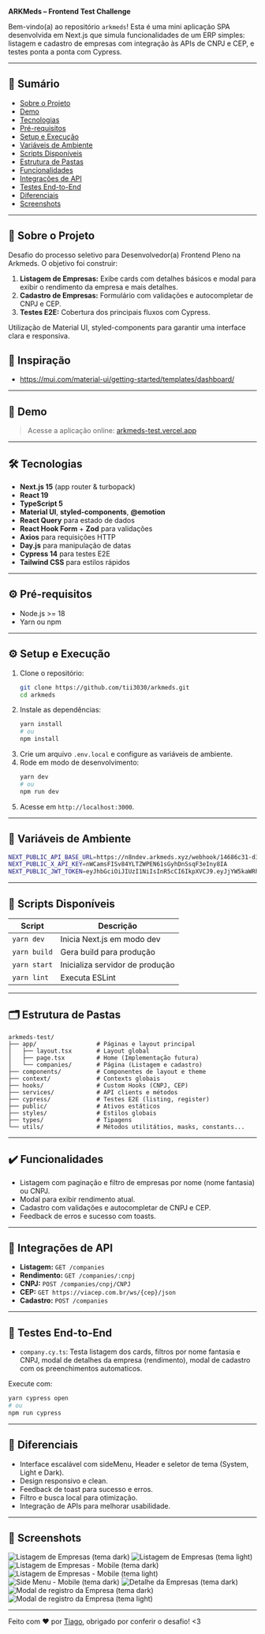 **ARKMeds – Frontend Test Challenge**

Bem-vindo(a) ao repositório `arkmeds`! Esta é uma mini aplicação SPA desenvolvida em Next.js que simula funcionalidades de um ERP simples: listagem e cadastro de empresas com integração às APIs de CNPJ e CEP, e testes ponta a ponta com Cypress.

---

## 🔖 Sumário

- [Sobre o Projeto](#-sobre-o-projeto)
- [Demo](#-demo)
- [Tecnologias](#-tecnologias)
- [Pré-requisitos](#-pré-requisitos)
- [Setup e Execução](#-setup-e-execução)
- [Variáveis de Ambiente](#-variáveis-de-ambiente)
- [Scripts Disponíveis](#-scripts-disponíveis)
- [Estrutura de Pastas](#-estrutura-de-pastas)
- [Funcionalidades](#-funcionalidades)
- [Integrações de API](#-integrações-de-api)
- [Testes End-to-End](#-testes-end-to-end)
- [Diferenciais](#-diferenciais)
- [Screenshots](#-screenshots)

---

## 📖 Sobre o Projeto

Desafio do processo seletivo para Desenvolvedor(a) Frontend Pleno na Arkmeds. O objetivo foi construir:

1. **Listagem de Empresas:** Exibe cards com detalhes básicos e modal para exibir o rendimento da empresa e mais detalhes.
2. **Cadastro de Empresas:** Formulário com validações e autocompletar de CNPJ e CEP.
3. **Testes E2E:** Cobertura dos principais fluxos com Cypress.

Utilização de Material UI, styled-components para garantir uma interface clara e responsiva.

## 🌟 Inspiração
- https://mui.com/material-ui/getting-started/templates/dashboard/

---

## 🚀 Demo

> Acesse a aplicação online: [arkmeds-test.vercel.app](https://arkmeds-test.vercel.app/)

---

## 🛠 Tecnologias

- **Next.js 15** (app router & turbopack)
- **React 19**
- **TypeScript 5**
- **Material UI**, **styled-components**, **@emotion**
- **React Query** para estado de dados
- **React Hook Form** + **Zod** para validações
- **Axios** para requisições HTTP
- **Day.js** para manipulação de datas
- **Cypress 14** para testes E2E
- **Tailwind CSS** para estilos rápidos

---

## ⚙️ Pré-requisitos

- Node.js >= 18
- Yarn ou npm

---

## ⚙️ Setup e Execução

1. Clone o repositório:
   ```bash
   git clone https://github.com/tii3030/arkmeds.git
   cd arkmeds
   ```
2. Instale as dependências:
   ```bash
   yarn install
   # ou
   npm install
   ```
3. Crie um arquivo `.env.local` e configure as variáveis de ambiente.
4. Rode em modo de desenvolvimento:
   ```bash
   yarn dev
   # ou
   npm run dev
   ```
5. Acesse em `http://localhost:3000`.

---

## 🔑 Variáveis de Ambiente

```bash
NEXT_PUBLIC_API_BASE_URL=https://n8ndev.arkmeds.xyz/webhook/14686c31-d3ab-4356-9c90-9fbd2feff9f1
NEXT_PUBLIC_X_API_KEY=nWCamsFISv84YLTZWPEN61sGyhDnSsqF3eIny8IA
NEXT_PUBLIC_JWT_TOKEN=eyJhbGciOiJIUzI1NiIsInR5cCI6IkpXVCJ9.eyJjYW5kaWRhdG8iOiJ0aWlhZ28ud3lAZ21haWwuY29tIn0.byPZp1R2NVItnLYH9E9ITGpph7le7RE-1HuLupYrB04
```

---

## 📜 Scripts Disponíveis

| Script       | Descrição                       |
| ------------ | ------------------------------- |
| `yarn dev`   | Inicia Next.js em modo dev      |
| `yarn build` | Gera build para produção        |
| `yarn start` | Inicializa servidor de produção |
| `yarn lint`  | Executa ESLint                  |

---

## 🗂 Estrutura de Pastas

```
arkmeds-test/
├── app/                 # Páginas e layout principal
│   ├── layout.tsx       # Layout global
│   ├── page.tsx         # Home (Implementação futura)
│   └── companies/       # Página (Listagem e cadastro)
├── components/          # Componentes de layout e theme
├── context/             # Contexts globais
├── hooks/               # Custom Hooks (CNPJ, CEP)
├── services/            # API clients e métodos
├── cypress/             # Testes E2E (listing, register)
├── public/              # Ativos estáticos
├── styles/              # Estilos globais
├── types/               # Tipagens 
└── utils/               # Métodos utilitátios, masks, constants...
```

---

## ✔️ Funcionalidades

- Listagem com paginação e filtro de empresas por nome (nome fantasia) ou CNPJ.
- Modal para exibir rendimento atual.
- Cadastro com validações e autocompletar de CNPJ e CEP.
- Feedback de erros e sucesso com toasts.

---

## 🔗 Integrações de API

- **Listagem:** `GET /companies`
- **Rendimento:** `GET /companies/:cnpj`
- **CNPJ:** `POST /companies/cnpj/CNPJ`
- **CEP:** `GET https://viacep.com.br/ws/{cep}/json`
- **Cadastro:** `POST /companies`

---

## 🧪 Testes End-to-End

- `company.cy.ts`: Testa listagem dos cards, filtros por nome fantasia e CNPJ, modal de detalhes da empresa (rendimento), modal de cadastro com os preenchimentos automaticos.

Execute com:

```bash
yarn cypress open
# ou
npm run cypress
```

---

## 🌟 Diferenciais

- Interface escalável com sideMenu, Header e seletor de tema (System, Light e Dark).
- Design responsivo e clean.
- Feedback de toast para sucesso e erros.
- Filtro e busca local para otimização.
- Integração de APIs para melhorar usabilidade.

---

## 📸 Screenshots

![Listagem de Empresas (tema dark)](public/screenshots/SCREENSHOT_1.PNG)
![Listagem de Empresas (tema light)](public/screenshots/SCREENSHOT_2.PNG)
![Listagem de Empresas - Mobile (tema dark)](public/screenshots/SCREENSHOT_MOBILE_1.PNG)
![Listagem de Empresas - Mobile (tema light)](public/screenshots/SCREENSHOT_MOBILE_2.PNG)
![Side Menu - Mobile (tema dark)](public/screenshots/SCREENSHOT_MOBILE_SIDE_MENU_1.PNG)
![Detalhe da Empresas (tema dark)](public/screenshots/SCREENSHOT_DETAIL_1.PNG)
![Modal de registro da Empresa (tema dark)](public/screenshots/SCREENSHOT_REGISTER_MODAL_1.PNG)
![Modal de registro da Empresa (tema light)](public/screenshots/SCREENSHOT_REGISTER_MODAL_2.PNG)

---

Feito com ❤️ por [Tiago](https://www.linkedin.com/in/tii3030),
obrigado por conferir o desafio! <3

